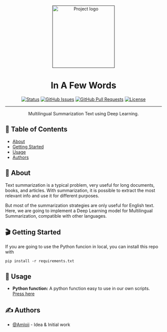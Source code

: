 <p align="center">
  <a href="" rel="noopener">
 <img width=200px height=200px src="https://miro.medium.com/max/300/1*r_ZHEI90PzPnyaHZXI_org.png" alt="Project logo"></a>
</p>

<h1 align="center">In A Few Words</h1>

<div align="center">

[![Status](https://img.shields.io/badge/status-active-success.svg)]()
[![GitHub Issues](https://img.shields.io/github/issues/kylelobo/The-Documentation-Compendium.svg)](https://github.com/Amloii/InAFewWords/issues)
[![GitHub Pull Requests](https://img.shields.io/github/issues-pr/kylelobo/The-Documentation-Compendium.svg)](https://github.com/Amloii/InAFewWords/pulls)
[![License](https://img.shields.io/badge/license-MIT-blue.svg)](/LICENSE)

</div>

---

<p align="center"> Multilingual Summarization Text using Deep Learning.
    <br> 
</p>

## 📝 Table of Contents

- [About](#about)
- [Getting Started](#getting_started)
- [Usage](#usage)
- [Authors](#authors)

## 🧐 About <a name = "about"></a>

Text summarization is a typical problem, very useful for long documents, books, and articles. With summarization, it is possible to extract the most relevant info and use it for different purposes.

But most of the summarization strategies are only useful for English text. Here, we are going to implement a Deep Learning model for Multilingual Summarization, compatible with other languages.

## 🎬 Getting Started

If you are going to use the Python funcion in local, you can install this repo with

```
pip install -r requirements.txt
```

## 🎈 Usage <a name="usage"></a>

- **Python function:** A python function easy to use in our own scripts. [Press here](https://github.com/Amloii/InAFewWords/blob/main/function/summarize_function.py)

## ✍️ Authors <a name = "authors"></a>

- [@Amloii](https://github.com/amloii) - Idea & Initial work

